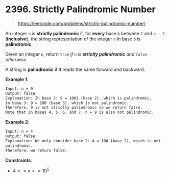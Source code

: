 # 2396. Strictly Palindromic Number

> <https://leetcode.com/problems/strictly-palindromic-number/>

An integer `n` is **strictly palindromic** if, for **every** base `b` between
`2` and `n - 2` (**inclusive**), the string representation of the integer `n`
in base `b` is **palindromic**.

Given an integer `n`, return `true` *if `n` is **strictly palindromic** and
`false` otherwise*.

A string is **palindromic** if it reads the same forward and backward.

**Example 1**:

```txt
Input: n = 9
Output: false
Explanation: In base 2: 9 = 1001 (base 2), which is palindromic.
In base 3: 9 = 100 (base 3), which is not palindromic.
Therefore, 9 is not strictly palindromic so we return false.
Note that in bases 4, 5, 6, and 7, n = 9 is also not palindromic.
```

**Example 2**:

```txt
Input: n = 4
Output: false
Explanation: We only consider base 2: 4 = 100 (base 2), which is not
palindromic.
Therefore, we return false.
```

**Constraints**:

- $4 <= n <= 10^5$
